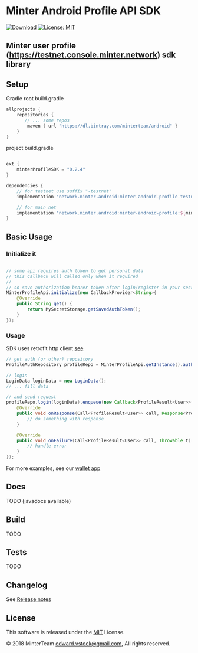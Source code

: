 Minter Android Profile API SDK
==============================
[![Download](https://api.bintray.com/packages/minterteam/android/minter-android-profile-testnet/images/download.svg) ](https://bintray.com/minterteam/android/minter-android-profile-testnet/_latestVersion)
[![License: MIT](https://img.shields.io/badge/License-MIT-yellow.svg)](LICENSE.txt)


Minter user profile (https://testnet.console.minter.network) sdk library
-----------------------------------------------------------

## Setup

Gradle
root build.gradle
```groovy
allprojects {
    repositories {
       // ... some repos
        maven { url "https://dl.bintray.com/minterteam/android" }
    }
}
```

project build.gradle
```groovy

ext {
    minterProfileSDK = "0.2.4"
}

dependencies {
    // for testnet use suffix "-testnet"
    implementation "network.minter.android:minter-android-profile-testnet:${minterProfileSDK}"

    // for main net
    implementation "network.minter.android:minter-android-profile:${minterProfileSDK}"
}
```

## Basic Usage
### Initialize it
```java

// some api requires auth token to get personal data
// this callback will called only when it required
//
// so save authorization bearer token after login/register in your secret storage to use it later
MinterProfileApi.initialize(new CallbackProvider<String>{
    @Override
    public String get() {
        return MySecretStorage.getSavedAuthToken();
    }
});
```

### Usage
SDK uses retrofit http client [see](https://square.github.io/retrofit/)
```java
// get auth (or other) repository
ProfileAuthRepository profileRepo = MinterProfileApi.getInstance().auth();

// login
LoginData loginData = new LoginData();
// ... fill data

// and send request
profileRepo.login(loginData).enqueue(new Callback<ProfileResult<User>>() {
    @Override
    public void onResponse(Call<ProfileResult<User>> call, Response<ProfileResult<User>> response) {
        // do something with response
    }

    @Override
    public void onFailure(Call<ProfileResult<User>> call, Throwable t) {
        // handle error
    }
});
```

For more examples, see our [wallet app](https://github.com/MinterTeam/minter-android-wallet)


## Docs
TODO (javadocs available)

## Build
TODO

## Tests
TODO

## Changelog

See [Release notes](RELEASE.md)


## License

This software is released under the [MIT](LICENSE.txt) License.

© 2018 MinterTeam <edward.vstock@gmail.com>, All rights reserved.